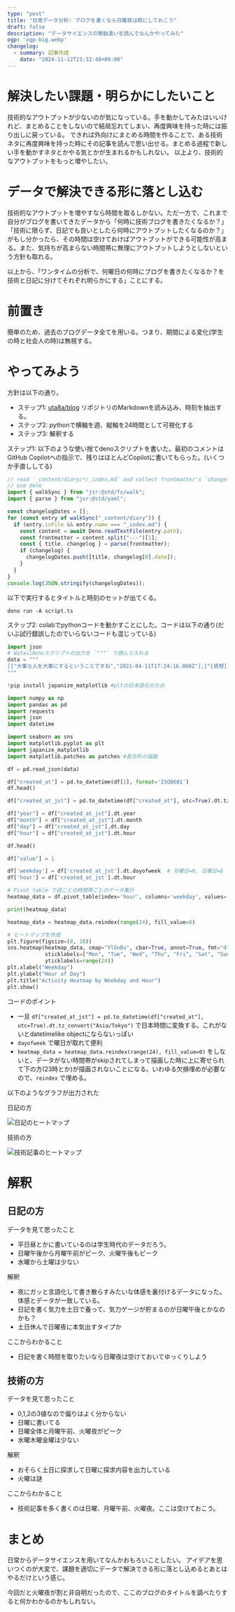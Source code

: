 ```yaml
---
type: "post"
title: "日常データ分析: ブログを書くなら日曜夜は暇にしておこう"
draft: false
description: "データサイエンスの無駄遣いを読んでなんかやってみた"
ogp: 'ogp-big.webp'
changelog:
  - summary: 記事作成
    date: "2024-11-12T21:32:48+09:00"
---
```


<!-- titleは自動で入る -->

# 解決したい課題・明らかにしたいこと

技術的なアウトプットが少ないのが気になっている。手を動かしてみたはいいけれど、まとめることをしないので結局忘れてしまい、再度興味を持った時には振り出しに戻っている。
できれば外向けにまとめる時間を作ることで、ある技術ネタに再度興味を持った時にその記事を読んで思い出せる。まとめる過程で新しい手を動かすネタとかやる気とかが生まれるかもしれない。
以上より、技術的なアウトプットをもっと増やしたい。

# データで解決できる形に落とし込む

技術的なアウトプットを増やすなら時間を取るしかない。ただ一方で、これまで自分がブログを書いてきたデータから「何時に技術ブログを書きたくなるか？」「技術に限らず、日記でも良いとしたら何時にアウトプットしたくなるのか？」がもし分かったら、その時間は空けておけばアウトプットができる可能性が高まる。また、気持ちが高まらない時間帯に無理にアウトプットしようとしないという方針も取れる。

以上から、「ワンタイムの分析で、何曜日の何時にブログを書きたくなるか？を技術と日記に分けてそれぞれ明らかにする」ことにする。

# 前置き

簡単のため、過去のブログデータ全てを用いる。つまり、期間による変化(学生の時と社会人の時)は無視する。

# やってみよう

方針は以下の通り。

- ステップ1: [uta8a/blog](https://github.com/uta8a/blog) リポジトリのMarkdownを読み込み、時刻を抽出する。
- ステップ2: pythonで横軸を週、縦軸を24時間として可視化する
- ステップ3: 解釈する

ステップ1: 以下のような使い捨てdenoスクリプトを書いた。最初のコメントはGitHub Copilotへの指示で、残りはほとんどCopilotに書いてもらった。(いくつか手直ししてる)

```ts
// read `_content/diary/*/_index,md` and collect frontmatter's `changelog[0].date` to array
// use deno
import { walkSync } from "jsr:@std/fs/walk";
import { parse } from "jsr:@std/yaml";

const changelogDates = [];
for (const entry of walkSync("_content/diary")) {
  if (entry.isFile && entry.name === "_index.md") {
    const content = await Deno.readTextFile(entry.path);
    const frontmatter = content.split("---")[1];
    const { title, changelog } = parse(frontmatter);
    if (changelog) {
      changelogDates.push([title, changelog[0].date]);
    }
  }
}
console.log(JSON.stringify(changelogDates));
```

以下で実行するとタイトルと時刻のセットが出てくる。

```shell
deno run -A script.ts
```

ステップ2: colabでpythonコードを動かすことにした。コードは以下の通り(だいぶ試行錯誤したのでいらないコードも混じっている)

```python
import json
# dataにdenoスクリプトの出力を `"""` で囲んで入れる
data = """
[["大事な人を大事にするということですね","2021-04-11T17:24:16.000Z"],["[感想] 「somunia / 気になるあの娘 - ...
"""

!pip install japanize_matplotlib #pltの日本語化のため

import numpy as np
import pandas as pd
import requests
import json
import datetime

import seaborn as sns
import matplotlib.pyplot as plt
import japanize_matplotlib
import matplotlib.patches as patches #長方形の描画

df = pd.read_json(data)

df["created_at"] = pd.to_datetime(df[1], format='ISO8601')
df.head()

df["created_at_jst"] = pd.to_datetime(df["created_at"], utc=True).dt.tz_convert("Asia/Tokyo")

df["year"] = df["created_at_jst"].dt.year
df["month"] = df["created_at_jst"].dt.month
df["day"] = df["created_at_jst"].dt.day
df["hour"] = df["created_at_jst"].dt.hour

df.head()

df["value"] = 1

df['weekday'] = df['created_at_jst'].dt.dayofweek  # 月曜日=0, 日曜日=6
df['hour'] = df['created_at_jst'].dt.hour

# Pivot table で週ごとの時間帯ごとのデータ集計
heatmap_data = df.pivot_table(index='hour', columns='weekday', values='value', aggfunc='sum', fill_value=0)

print(heatmap_data)

heatmap_data = heatmap_data.reindex(range(24), fill_value=0)

# ヒートマップを作成
plt.figure(figsize=(8, 10))
sns.heatmap(heatmap_data, cmap="YlGnBu", cbar=True, annot=True, fmt="d",
            xticklabels=["Mon", "Tue", "Wed", "Thu", "Fri", "Sat", "Sun"],
            yticklabels=range(24))
plt.xlabel("Weekday")
plt.ylabel("Hour of Day")
plt.title("Activity Heatmap by Weekday and Hour")
plt.show()
```

コードのポイント

- 一旦 `df["created_at_jst"] = pd.to_datetime(df["created_at"], utc=True).dt.tz_convert("Asia/Tokyo")` で日本時間に変換する。これがないとdatetimelike objectにならないっぽい
- `dayofweek` で曜日が取れて便利
- `heatmap_data = heatmap_data.reindex(range(24), fill_value=0)` をしないと、データがない時間帯がskipされてしまって描画した時に上に寄せられて下の方(23時とか)が描画されないことになる。いわゆる欠損埋めが必要なので、`reindex` で埋める。

以下のようなグラフが出力された

日記の方

![日記のヒートマップ](./1.png)

技術の方

![技術記事のヒートマップ](./2.png)

# 解釈

## 日記の方

データを見て思ったこと

- 平日昼とかに書いているのは学生時代のデータだろう。
- 日曜午後から月曜午前がピーク、火曜午後もピーク
- 水曜から土曜は少ない

解釈

- 夜にガッと言語化して書き散らすみたいな体感を裏付けるデータになった。体感とデータが一致している。
- 日記を書く気力を土日で養って、気力ゲージが貯まるのが日曜午後とかなのかも？
- 土日休んで日曜夜に本気出すタイプか

ここからわかること

- 日記を書く時間を取りたいなら日曜夜は空けておいてゆっくりしよう

## 技術の方

データを見て思ったこと

- 0,1,2の3値なので偏りはよく分からない
- 日曜に書いてる
- 日曜全体と月曜午前、火曜夜がピーク
- 水曜木曜金曜は少ない

解釈

- おそらく土日に探求して日曜に探求内容を出力している
- 火曜は謎

ここからわかること

- 技術記事を多く書くのは日曜、月曜午前、火曜夜。ここは空けておこう。

# まとめ

日常からデータサイエンスを用いてなんかおもろいことしたい。
アイデアを思いつくのが大変で、課題を適切にデータで解決できる形に落とし込めるとあとはやるだけという感じ。

今回だと火曜夜が割と非自明だったので、ここのブログのタイトルを調べたりすると何かわかるのかもしれない。
